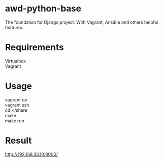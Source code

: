 # awd-python-base
The foundation for Django project. With Vagrant, Ansible and others helpful features.


# Requirements
Virtualbox  
Vagrant

# Usage
vagrant up  
vagrant ssh  
cd ~/share  
make  
make run  

# Result
http://192.168.33.10:8000/